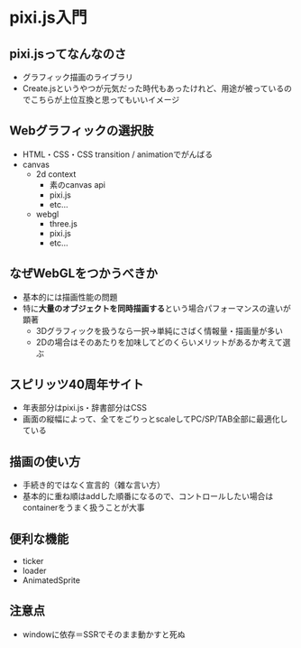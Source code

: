 # pixi.js入門

## pixi.jsってなんなのさ
- グラフィック描画のライブラリ
- Create.jsというやつが元気だった時代もあったけれど、用途が被っているのでこちらが上位互換と思ってもいいイメージ

## Webグラフィックの選択肢

- HTML・CSS・CSS transition / animationでがんばる
- canvas
    - 2d context
        - 素のcanvas api
        - pixi.js
        - etc...
    - webgl
        - three.js
        - pixi.js
        - etc...

## なぜWebGLをつかうべきか
- 基本的には描画性能の問題
- 特に**大量のオブジェクトを同時描画する**という場合パフォーマンスの違いが顕著
    - 3Dグラフィックを扱うなら一択→単純にさばく情報量・描画量が多い
    - 2Dの場合はそのあたりを加味してどのくらいメリットがあるか考えて選ぶ

## スピリッツ40周年サイト
- 年表部分はpixi.js・辞書部分はCSS
- 画面の縦幅によって、全てをごりっとscaleしてPC/SP/TAB全部に最適化している

## 描画の使い方
- 手続き的ではなく宣言的（雑な言い方）
- 基本的に重ね順はaddした順番になるので、コントロールしたい場合はcontainerをうまく扱うことが大事

## 便利な機能
- ticker
- loader
- AnimatedSprite

## 注意点
- windowに依存＝SSRでそのまま動かすと死ぬ